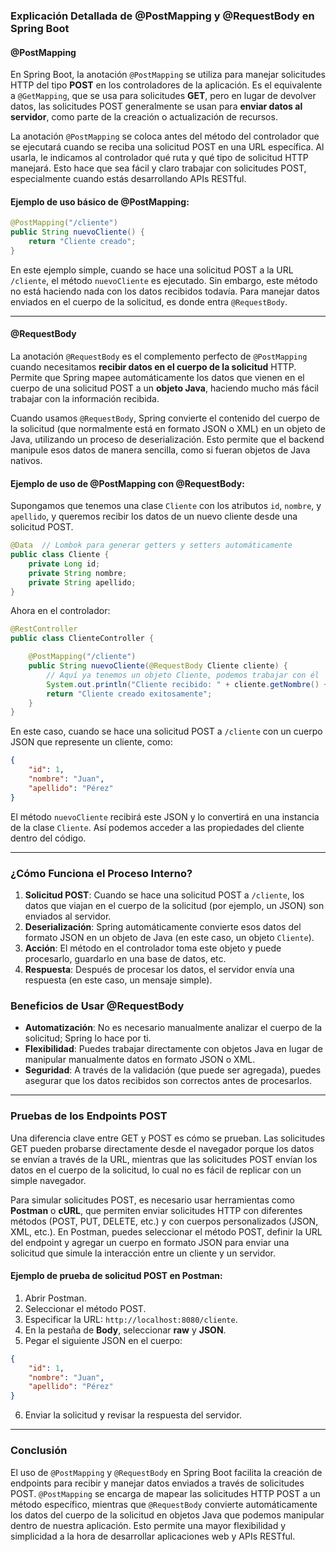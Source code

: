 ### Explicación Detallada de @PostMapping y @RequestBody en Spring Boot

#### @PostMapping
En Spring Boot, la anotación `@PostMapping` se utiliza para manejar solicitudes HTTP del tipo **POST** en los controladores de la aplicación. Es el equivalente a `@GetMapping`, que se usa para solicitudes **GET**, pero en lugar de devolver datos, las solicitudes POST generalmente se usan para **enviar datos al servidor**, como parte de la creación o actualización de recursos.

La anotación `@PostMapping` se coloca antes del método del controlador que se ejecutará cuando se reciba una solicitud POST en una URL específica. Al usarla, le indicamos al controlador qué ruta y qué tipo de solicitud HTTP manejará. Esto hace que sea fácil y claro trabajar con solicitudes POST, especialmente cuando estás desarrollando APIs RESTful.

#### Ejemplo de uso básico de @PostMapping:
```java
@PostMapping("/cliente")
public String nuevoCliente() {
    return "Cliente creado";
}
```

En este ejemplo simple, cuando se hace una solicitud POST a la URL `/cliente`, el método `nuevoCliente` es ejecutado. Sin embargo, este método no está haciendo nada con los datos recibidos todavía. Para manejar datos enviados en el cuerpo de la solicitud, es donde entra `@RequestBody`.

---

#### @RequestBody
La anotación `@RequestBody` es el complemento perfecto de `@PostMapping` cuando necesitamos **recibir datos en el cuerpo de la solicitud** HTTP. Permite que Spring mapee automáticamente los datos que vienen en el cuerpo de una solicitud POST a un **objeto Java**, haciendo mucho más fácil trabajar con la información recibida.

Cuando usamos `@RequestBody`, Spring convierte el contenido del cuerpo de la solicitud (que normalmente está en formato JSON o XML) en un objeto de Java, utilizando un proceso de deserialización. Esto permite que el backend manipule esos datos de manera sencilla, como si fueran objetos de Java nativos.

#### Ejemplo de uso de @PostMapping con @RequestBody:
Supongamos que tenemos una clase `Cliente` con los atributos `id`, `nombre`, y `apellido`, y queremos recibir los datos de un nuevo cliente desde una solicitud POST.

```java
@Data  // Lombok para generar getters y setters automáticamente
public class Cliente {
    private Long id;
    private String nombre;
    private String apellido;
}
```

Ahora en el controlador:
```java
@RestController
public class ClienteController {

    @PostMapping("/cliente")
    public String nuevoCliente(@RequestBody Cliente cliente) {
        // Aquí ya tenemos un objeto Cliente, podemos trabajar con él
        System.out.println("Cliente recibido: " + cliente.getNombre() + " " + cliente.getApellido());
        return "Cliente creado exitosamente";
    }
}
```

En este caso, cuando se hace una solicitud POST a `/cliente` con un cuerpo JSON que represente un cliente, como:
```json
{
    "id": 1,
    "nombre": "Juan",
    "apellido": "Pérez"
}
```

El método `nuevoCliente` recibirá este JSON y lo convertirá en una instancia de la clase `Cliente`. Así podemos acceder a las propiedades del cliente dentro del código.

---

### ¿Cómo Funciona el Proceso Interno?
1. **Solicitud POST**: Cuando se hace una solicitud POST a `/cliente`, los datos que viajan en el cuerpo de la solicitud (por ejemplo, un JSON) son enviados al servidor.
2. **Deserialización**: Spring automáticamente convierte esos datos del formato JSON en un objeto de Java (en este caso, un objeto `Cliente`).
3. **Acción**: El método en el controlador toma este objeto y puede procesarlo, guardarlo en una base de datos, etc.
4. **Respuesta**: Después de procesar los datos, el servidor envía una respuesta (en este caso, un mensaje simple).

### Beneficios de Usar @RequestBody
- **Automatización**: No es necesario manualmente analizar el cuerpo de la solicitud; Spring lo hace por ti.
- **Flexibilidad**: Puedes trabajar directamente con objetos Java en lugar de manipular manualmente datos en formato JSON o XML.
- **Seguridad**: A través de la validación (que puede ser agregada), puedes asegurar que los datos recibidos son correctos antes de procesarlos.

---

### Pruebas de los Endpoints POST
Una diferencia clave entre GET y POST es cómo se prueban. Las solicitudes GET pueden probarse directamente desde el navegador porque los datos se envían a través de la URL, mientras que las solicitudes POST envían los datos en el cuerpo de la solicitud, lo cual no es fácil de replicar con un simple navegador.

Para simular solicitudes POST, es necesario usar herramientas como **Postman** o **cURL**, que permiten enviar solicitudes HTTP con diferentes métodos (POST, PUT, DELETE, etc.) y con cuerpos personalizados (JSON, XML, etc.). En Postman, puedes seleccionar el método POST, definir la URL del endpoint y agregar un cuerpo en formato JSON para enviar una solicitud que simule la interacción entre un cliente y un servidor.

#### Ejemplo de prueba de solicitud POST en Postman:
1. Abrir Postman.
2. Seleccionar el método POST.
3. Especificar la URL: `http://localhost:8080/cliente`.
4. En la pestaña de **Body**, seleccionar **raw** y **JSON**.
5. Pegar el siguiente JSON en el cuerpo:
```json
{
    "id": 1,
    "nombre": "Juan",
    "apellido": "Pérez"
}
```
6. Enviar la solicitud y revisar la respuesta del servidor.

---

### Conclusión
El uso de `@PostMapping` y `@RequestBody` en Spring Boot facilita la creación de endpoints para recibir y manejar datos enviados a través de solicitudes POST. `@PostMapping` se encarga de mapear las solicitudes HTTP POST a un método específico, mientras que `@RequestBody` convierte automáticamente los datos del cuerpo de la solicitud en objetos Java que podemos manipular dentro de nuestra aplicación. Esto permite una mayor flexibilidad y simplicidad a la hora de desarrollar aplicaciones web y APIs RESTful.
